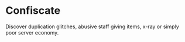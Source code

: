 # Confiscate
Discover duplication glitches, abusive staff giving items, x-ray or simply poor server economy.
